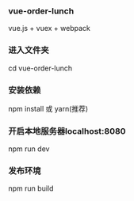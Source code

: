### vue-order-lunch
vue.js + vuex + webpack 

### 进入文件夹
cd vue-order-lunch

### 安装依赖
npm install 或 yarn(推荐)

### 开启本地服务器localhost:8080
npm run dev

### 发布环境
npm run build


<!-- ### 效果图

![image](https://github.com/chengheai/vue-order-lunch/blob/master/src/assets/20180704165152.png)
![image](https://github.com/chengheai/vue-order-lunch/blob/master/src/assets/20180704165233.png)
![image](https://github.com/chengheai/vue-order-lunch/blob/master/src/assets/20180704165257.png)
![image](https://github.com/chengheai/vue-order-lunch/blob/master/src/assets/20180704165311.png)
![image](https://github.com/chengheai/vue-order-lunch/blob/master/src/assets/20180704165330.png) -->

